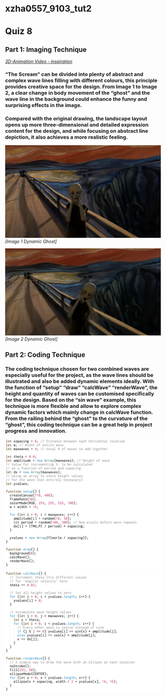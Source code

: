 # xzha0557_9103_tut2

# Quiz 8

## Part 1: Imaging Technique
*[3D-Animation Video - inspiration](https://www.youtube.com/watch?v=nPCD7OciF7A)* 

### “The Scream” can be divided into plenty of abstract and complex wave lines filling with different colours, this principle provides creative space for the design.  From Image 1 to Image 2, a clear change in body movement of the “ghost” and the wave line in the background could enhance the funny and surprising effects in the image. 

### Compared with the original drawing, the landscape layout opens up more three-dimensional and detailed expression content for the design, and while focusing on abstract line depiction, it also achieves a more realistic feeling. 

![Image 1 Dynamic Ghost](https://github.com/SilenceSinger/xzha0557_9103_tut2/blob/25cbc4c2d15ae139d04b33573b44e9f2f71bc307/readmeImages/Image%201%20Dynamic%20Ghost.jpg)
*[Image 1 Dynamic Ghost]* 

![Image 2 Dynamic Ghost](https://github.com/SilenceSinger/xzha0557_9103_tut2/blob/dd1563703271c3071be598699852fc0a3631aaec/readmeImages/Image%202%20Dynamic%20Ghost.png)
*[Image 2 Dynamic Ghost]* 

## Part 2: Coding Technique

### The coding technique chosen for two combined waves are especially useful for the project, as the wave lines should be illustrated and also be added dynamic elements ideally. With the function of “setup” “draw” “calcWave” “renderWave”, the height and quantity of waves can be customised specifically for the design. Based on the “sin wave” example, this technique is more flexible and allow to explore complex dynamic factors which mainly change in calcWave function. From the railing behind the “ghost” to the curvature of the “ghost”, this coding technique can be a great help in project progress and innovation.

![Image 3 Additive Wave 1](https://github.com/SilenceSinger/xzha0557_9103_tut2/blob/dd1563703271c3071be598699852fc0a3631aaec/readmeImages/additive%20wave%201.png)
![Image 4 Additive Wave 2](https://github.com/SilenceSinger/xzha0557_9103_tut2/blob/dd1563703271c3071be598699852fc0a3631aaec/readmeImages/additive%20wave%202.png)
